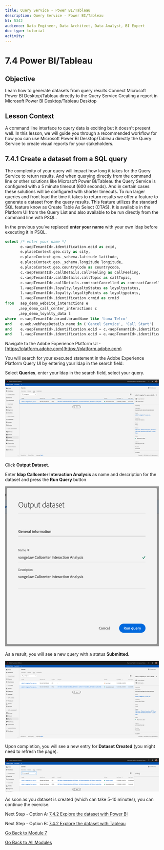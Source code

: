 ```yaml
---
title: Query Service - Power BI/Tableau
description: Query Service - Power BI/Tableau
kt: 5342
audience: Data Engineer, Data Architect, Data Analyst, BI Expert
doc-type: tutorial
activity: 
---
```


# 7.4 Power BI/Tableau

## Objective

Learn how to generate datasets from query results
Connect Microsoft Power BI Desktop/Tableau directly to the Query Service
Creating a report in Microsoft Power BI Desktop/Tableau Desktop

## Lesson Context

A command line interface to query data is exciting but it doesn't present well. In this lesson, we will guide you through a recommended workflow for how you can use Microsoft Power BI Desktop/Tableau directly the Query Service to create visual reports for your stakeholders.

## 7.4.1 Create a dataset from a SQL query

The complexity of your query will impact how long it takes for the Query Service to return results. And when querying directly from the command line or other solutions like Microsoft Power BI/Tableau the Query Service is configured with a 5 minute timeout (600 seconds). And in certain cases these solutions will be configured with shorter timeouts. To run larger queries and front load the time it takes to return results we offer a feature to generate a dataset from the query results. This feature utilizes the standard SQL feature know as Create Table As Select (CTAS). It is available in the Platform UI from the Query List and also available to be run directly from the command line with PSQL.

In the previous you've replaced **enter your name** with your own ldap before executing it in PSQL.

```sql
select /* enter your name */
       e.<aepTenantId>.identification.ecid as ecid,
       e.placeContext.geo.city as city,
       e.placeContext.geo._schema.latitude latitude,
       e.placeContext.geo._schema.longitude longitude,
       e.placeContext.geo.countryCode as countrycode,
       c.<aepTenantId>.callDetails.callFeeling as callFeeling,
       c.<aepTenantId>.callDetails.callTopic as callTopic,
       c.<aepTenantId>.callDetails.contractCancelled as contractCancelled,
       l.<aepTenantId>.loyalty.loyaltyStatus as loyaltystatus,
       l.<aepTenantId>.loyalty.loyaltyPoints as loyaltypoints,
       l.<aepTenantId>.identification.crmid as crmid
from   aep_demo_website_interactions e
      ,aep_demo_call_center_interactions c
      ,aep_demo_loyalty_data l
where  e.<aepTenantId>.brand.brandName like 'Luma Telco'
and    e.web.webPageDetails.name in ('Cancel Service', 'Call Start')
and    e.<aepTenantId>.identification.ecid = c.<aepTenantId>.identification.ecid
and    l.<aepTenantId>.identification.ecid = e.<aepTenantId>.identification.ecid;
```

Navigate to the Adobe Experience Platform UI - [https://platform.adobe.com](https://platform.adobe.com)

You will search for your executed statement in the Adobe Experience Platform Query UI by entering your ldap in the search field:

Select **Queries**, enter your ldap in the search field, select your query.

![search-query-for-ctas.png](./images/search-query-for-ctas.png)

Click **Output Dataset**.

Enter **ldap Callcenter Interaction Analysis** as name and description for the dataset and press the **Run Query** button

![create-ctas-dataset.png](./images/create-ctas-dataset.png)

As a result, you will see a new query with a status **Submitted**.

![ctas-query-submitted.png](./images/ctas-query-submitted.png)

Upon completion, you will see a new entry for **Dataset Created** (you might need to refresh the page).

![ctas-dataset-created.png](./images/ctas-dataset-created.png)

As soon as you dataset is created (which can take 5-10 minutes), you can continue the exercise.

Next Step - Option A: [7.4.2 Explore the dataset with Power BI](./ex4a.md)

Next Step - Option B: [7.4.2 Explore the dataset with Tableau](./ex4b.md)

[Go Back to Module 7](./query-service.md)

[Go Back to All Modules](../../overview.md)
